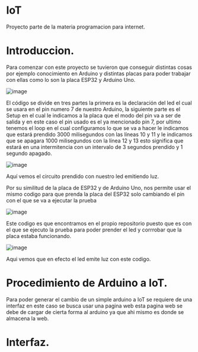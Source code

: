 # IoT
Proyecto parte de la materia programacion para internet. 

# Introduccion.
Para comenzar con este proyecto se tuvieron que conseguir distintas cosas por ejemplo conocimiento en Arduino y distintas placas para poder trabajar con ellas como lo son la placa ESP32 y Arduino Uno.

![image](https://github.com/VanillaCow14/IoT/assets/142856302/d281e170-d83f-421f-be60-413116b3ca2d)

El código se divide en tres partes la primera es la declaración del led el cual se usara en el pin numero 7 de nuestro Arduino, la siguiente parte es el Setup en el cual le indicamos a la placa que el modo del pin va a ser de salida y en este caso el pin usado es el ya mencionado pin 7, por ultimo tenemos el loop en el cual configuramos lo que se va a hacer le indicamos que estará prendido 3000 milisegundos con las líneas 10 y 11 y le indicamos que se apagara 1000 milisegundos con  la línea 12 y 13 esto significa que estará en una intermitencia con un intervalo de 3 segundos prendido y 1 segundo apagado.

![image](https://github.com/VanillaCow14/IoT/assets/142856302/684273c3-3c8c-4a19-9e9b-e92de8a991b0)

Aquí vemos el circuito prendido con nuestro led emitiendo luz.


Por su similitud de la placa de ESP32 y de Arduino Uno, nos permite usar el mismo codigo para que prenda la placa del ESP32 solo cambiando el pin con el que se va a ejecutar la prueba

![image](https://github.com/VanillaCow14/IoT/assets/142856302/2c026d71-9300-4bae-b274-96f5197f4072)

Este codigo es que encontramos en el propio repositorio puesto que es con el que se ejecuto la prueba para poder prender el led y corrrobar que la placa estaba funcionando. 

![image](https://github.com/VanillaCow14/IoT/assets/142856302/b09b0f44-366a-467c-882d-aaf2a096a1ba)

Aqui vemos que en efecto el led emite luz con este codigo. 

# Procedimiento de Arduino a IoT. 
Para poder generar el cambio de un simple arduino a IoT se requiere de una interfaz en este caso se busca usar una pagina web esta pagina web se debe de cargar de cierta forma al arduino ya que ahi mismo es donde se almacena la web.

# Interfaz. 





